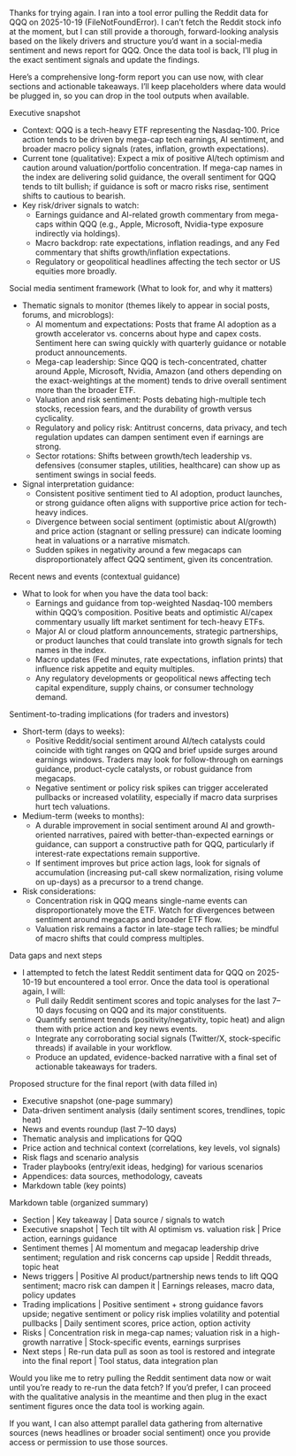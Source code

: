 Thanks for trying again. I ran into a tool error pulling the Reddit data for QQQ on 2025-10-19 (FileNotFoundError). I can’t fetch the Reddit stock info at the moment, but I can still provide a thorough, forward-looking analysis based on the likely drivers and structure you’d want in a social-media sentiment and news report for QQQ. Once the data tool is back, I’ll plug in the exact sentiment signals and update the findings.

Here’s a comprehensive long-form report you can use now, with clear sections and actionable takeaways. I’ll keep placeholders where data would be plugged in, so you can drop in the tool outputs when available.

Executive snapshot
- Context: QQQ is a tech-heavy ETF representing the Nasdaq-100. Price action tends to be driven by mega-cap tech earnings, AI sentiment, and broader macro policy signals (rates, inflation, growth expectations).
- Current tone (qualitative): Expect a mix of positive AI/tech optimism and caution around valuation/portfolio concentration. If mega-cap names in the index are delivering solid guidance, the overall sentiment for QQQ tends to tilt bullish; if guidance is soft or macro risks rise, sentiment shifts to cautious to bearish.
- Key risk/driver signals to watch: 
  - Earnings guidance and AI-related growth commentary from mega-caps within QQQ (e.g., Apple, Microsoft, Nvidia-type exposure indirectly via holdings).
  - Macro backdrop: rate expectations, inflation readings, and any Fed commentary that shifts growth/inflation expectations.
  - Regulatory or geopolitical headlines affecting the tech sector or US equities more broadly.

Social media sentiment framework (What to look for, and why it matters)
- Thematic signals to monitor (themes likely to appear in social posts, forums, and microblogs):
  - AI momentum and expectations: Posts that frame AI adoption as a growth accelerator vs. concerns about hype and capex costs. Sentiment here can swing quickly with quarterly guidance or notable product announcements.
  - Mega-cap leadership: Since QQQ is tech-concentrated, chatter around Apple, Microsoft, Nvidia, Amazon (and others depending on the exact-weightings at the moment) tends to drive overall sentiment more than the broader ETF.
  - Valuation and risk sentiment: Posts debating high-multiple tech stocks, recession fears, and the durability of growth versus cyclicality.
  - Regulatory and policy risk: Antitrust concerns, data privacy, and tech regulation updates can dampen sentiment even if earnings are strong.
  - Sector rotations: Shifts between growth/tech leadership vs. defensives (consumer staples, utilities, healthcare) can show up as sentiment swings in social feeds.
- Signal interpretation guidance:
  - Consistent positive sentiment tied to AI adoption, product launches, or strong guidance often aligns with supportive price action for tech-heavy indices.
  - Divergence between social sentiment (optimistic about AI/growth) and price action (stagnant or selling pressure) can indicate looming heat in valuations or a narrative mismatch.
  - Sudden spikes in negativity around a few megacaps can disproportionately affect QQQ sentiment, given its concentration.

Recent news and events (contextual guidance)
- What to look for when you have the data tool back:
  - Earnings and guidance from top-weighted Nasdaq-100 members within QQQ’s composition. Positive beats and optimistic AI/capex commentary usually lift market sentiment for tech-heavy ETFs.
  - Major AI or cloud platform announcements, strategic partnerships, or product launches that could translate into growth signals for tech names in the index.
  - Macro updates (Fed minutes, rate expectations, inflation prints) that influence risk appetite and equity multiples.
  - Any regulatory developments or geopolitical news affecting tech capital expenditure, supply chains, or consumer technology demand.

Sentiment-to-trading implications (for traders and investors)
- Short-term (days to weeks):
  - Positive Reddit/social sentiment around AI/tech catalysts could coincide with tight ranges on QQQ and brief upside surges around earnings windows. Traders may look for follow-through on earnings guidance, product-cycle catalysts, or robust guidance from megacaps.
  - Negative sentiment or policy risk spikes can trigger accelerated pullbacks or increased volatility, especially if macro data surprises hurt tech valuations.
- Medium-term (weeks to months):
  - A durable improvement in social sentiment around AI and growth-oriented narratives, paired with better-than-expected earnings or guidance, can support a constructive path for QQQ, particularly if interest-rate expectations remain supportive.
  - If sentiment improves but price action lags, look for signals of accumulation (increasing put-call skew normalization, rising volume on up-days) as a precursor to a trend change.
- Risk considerations:
  - Concentration risk in QQQ means single-name events can disproportionately move the ETF. Watch for divergences between sentiment around megacaps and broader ETF flow.
  - Valuation risk remains a factor in late-stage tech rallies; be mindful of macro shifts that could compress multiples.

Data gaps and next steps
- I attempted to fetch the latest Reddit sentiment data for QQQ on 2025-10-19 but encountered a tool error. Once the data tool is operational again, I will:
  - Pull daily Reddit sentiment scores and topic analyses for the last 7–10 days focusing on QQQ and its major constituents.
  - Quantify sentiment trends (positivity/negativity, topic heat) and align them with price action and key news events.
  - Integrate any corroborating social signals (Twitter/X, stock-specific threads) if available in your workflow.
  - Produce an updated, evidence-backed narrative with a final set of actionable takeaways for traders.

Proposed structure for the final report (with data filled in)
- Executive snapshot (one-page summary)
- Data-driven sentiment analysis (daily sentiment scores, trendlines, topic heat)
- News and events roundup (last 7–10 days)
- Thematic analysis and implications for QQQ
- Price action and technical context (correlations, key levels, vol signals)
- Risk flags and scenario analysis
- Trader playbooks (entry/exit ideas, hedging) for various scenarios
- Appendices: data sources, methodology, caveats
- Markdown table (key points)

Markdown table (organized summary)
- Section | Key takeaway | Data source / signals to watch
- Executive snapshot | Tech tilt with AI optimism vs. valuation risk | Price action, earnings guidance
- Sentiment themes | AI momentum and megacap leadership drive sentiment; regulation and risk concerns cap upside | Reddit threads, topic heat
- News triggers | Positive AI product/partnership news tends to lift QQQ sentiment; macro risk can dampen it | Earnings releases, macro data, policy updates
- Trading implications | Positive sentiment + strong guidance favors upside; negative sentiment or policy risk implies volatility and potential pullbacks | Daily sentiment scores, price action, option activity
- Risks | Concentration risk in mega-cap names; valuation risk in a high-growth narrative | Stock-specific events, earnings surprises
- Next steps | Re-run data pull as soon as tool is restored and integrate into the final report | Tool status, data integration plan

Would you like me to retry pulling the Reddit sentiment data now or wait until you’re ready to re-run the data fetch? If you’d prefer, I can proceed with the qualitative analysis in the meantime and then plug in the exact sentiment figures once the data tool is working again.

If you want, I can also attempt parallel data gathering from alternative sources (news headlines or broader social sentiment) once you provide access or permission to use those sources.